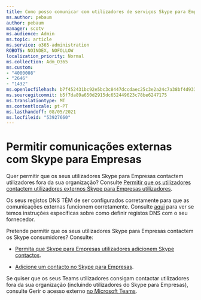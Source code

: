```yaml
---
title: Como posso comunicar com utilizadores de serviços Skype para Empresas externos
ms.author: pebaum
author: pebaum
manager: scotv
ms.audience: Admin
ms.topic: article
ms.service: o365-administration
ROBOTS: NOINDEX, NOFOLLOW
localization_priority: Normal
ms.collection: Adm_O365
ms.custom:
- "4000008"
- "2646"
- "1432"
ms.openlocfilehash: b7f452431bc92e5bc3c8447dccdaec25c3e2a24c7a38bf4d933d3f125e4d2d35
ms.sourcegitcommit: b5f7da89a650d2915dc652449623c78be6247175
ms.translationtype: MT
ms.contentlocale: pt-PT
ms.lasthandoff: 08/05/2021
ms.locfileid: "53927660"
---
```

# <a name="allow-external-communications-with-skype-for-business"></a>Permitir comunicações externas com Skype para Empresas 

Quer permitir que os seus utilizadores Skype para Empresas contactem utilizadores fora da sua organização? Consulte [Permitir que os utilizadores contactem utilizadores externos Skype para Empresas utilizadores](https://docs.microsoft.com/skypeforbusiness/set-up-skype-for-business-online/allow-users-to-contact-external-skype-for-business-users).

Os seus registos DNS TÊM de ser configurados corretamente para que as comunicações externas funcionem corretamente. Consulte [aqui](https://docs.microsoft.com/microsoft-365/admin/get-help-with-domains/set-up-your-domain-host-specific-instructions) para ver se temos instruções específicas sobre como definir registos DNS com o seu fornecedor. 

Pretende permitir que os seus utilizadores Skype para Empresas contactem os Skype consumidores? Consulte:

- [Permita que Skype para Empresas utilizadores adicionem Skype contactos](https://docs.microsoft.com/skypeforbusiness/set-up-skype-for-business-online/let-skype-for-business-users-add-skype-contacts). 

- [Adicione um contacto no Skype para Empresas](https://support.office.com/article/add-a-contact-in-skype-for-business-89338023-2adf-4f5c-90b6-f8b6f72fadd1).


Se quiser que os seus Teams utilizadores consigam contactar utilizadores fora da sua organização (incluindo utilizadores do Skype para Empresas), consulte Gerir o acesso externo [no Microsoft Teams](https://docs.microsoft.com/microsoftteams/let-your-teams-users-communicate-with-other-people). 